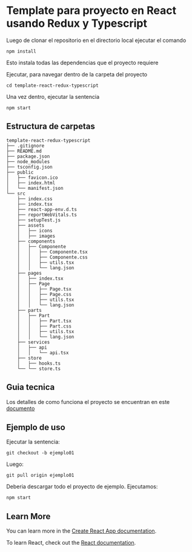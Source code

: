 # Template para proyecto en React usando Redux y Typescript

Luego de clonar el repositorio en el directorio local ejecutar el comando

`npm install`

Esto instala todas las dependencias que el proyecto requiere

Ejecutar, para navegar dentro de la carpeta del proyecto

`cd template-react-redux-typescript`

Una vez dentro, ejecutar la sentencia

`npm start`

## Estructura de carpetas
```
template-react-redux-typescript
├── .gitignore
├── README.md
├── package.json
├── node_modules
├── tsconfig.json
├── public
│   ├── favicon.ico
│   ├── index.html
│   └── manifest.json
└── src
    ├── index.css
    ├── index.tsx
    ├── react-app-env.d.ts
    ├── reportWebVitals.ts
    ├── setupTest.js
    ├── assets
    │   ├── icons
    │   ├── images
    ├── components
    │   ├── Componente
    │   │   ├── Componente.tsx
    │   │   ├── Componente.css
    │   │   ├── utils.tsx
    │   │   └── lang.json
    ├── pages
    │   ├── index.tsx
    │   ├── Page
    │   │   ├── Page.tsx
    │   │   ├── Page.css
    │   │   ├── utils.tsx
    │   │   └── lang.json
    ├── parts
    │   ├── Part
    │   │   ├── Part.tsx
    │   │   ├── Part.css
    │   │   ├── utils.tsx
    │   │   └── lang.json
    ├── services
    │   ├── api
    │   │   └── api.tsx
    ├── store
    │   ├── hooks.ts
    └── └── store.ts
```
## Guia tecnica

Los detalles de como funciona el proyecto se encuentran en este [documento](https://docs.google.com/document/d/1lpKIL2W5_D556O3PJhsQLfvDKN7cJFsu-xEqE6kitg8/edit?usp=sharing)

## Ejemplo de uso

Ejecutar la sentencia:

`git checkout -b ejemplo01`

Luego:

`git pull origin ejemplo01`

Deberia descargar todo el proyecto de ejemplo. Ejecutamos:

`npm start`

## Learn More

You can learn more in the [Create React App documentation](https://facebook.github.io/create-react-app/docs/getting-started).

To learn React, check out the [React documentation](https://reactjs.org/).
